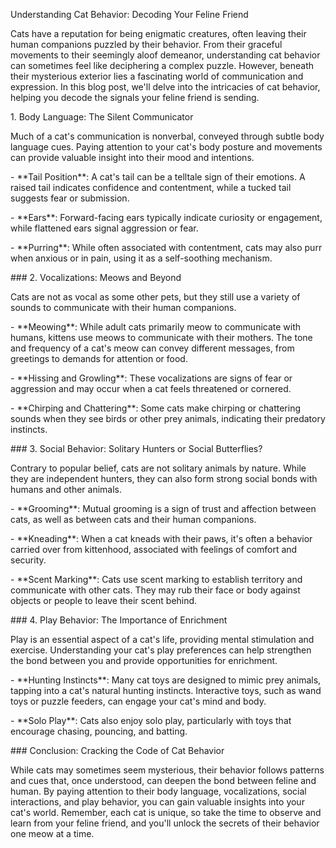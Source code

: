 Understanding Cat Behavior: Decoding Your Feline Friend

Cats have a reputation for being enigmatic creatures, often leaving
their human companions puzzled by their behavior. From their graceful
movements to their seemingly aloof demeanor, understanding cat behavior
can sometimes feel like deciphering a complex puzzle. However, beneath
their mysterious exterior lies a fascinating world of communication and
expression. In this blog post, we\'ll delve into the intricacies of cat
behavior, helping you decode the signals your feline friend is sending.

1\. Body Language: The Silent Communicator

Much of a cat\'s communication is nonverbal, conveyed through subtle
body language cues. Paying attention to your cat\'s body posture and
movements can provide valuable insight into their mood and intentions.

\- \*\*Tail Position\*\*: A cat\'s tail can be a telltale sign of their
emotions. A raised tail indicates confidence and contentment, while a
tucked tail suggests fear or submission.

\- \*\*Ears\*\*: Forward-facing ears typically indicate curiosity or
engagement, while flattened ears signal aggression or fear.

\- \*\*Purring\*\*: While often associated with contentment, cats may
also purr when anxious or in pain, using it as a self-soothing
mechanism.

\### 2. Vocalizations: Meows and Beyond

Cats are not as vocal as some other pets, but they still use a variety
of sounds to communicate with their human companions.

\- \*\*Meowing\*\*: While adult cats primarily meow to communicate with
humans, kittens use meows to communicate with their mothers. The tone
and frequency of a cat\'s meow can convey different messages, from
greetings to demands for attention or food.

\- \*\*Hissing and Growling\*\*: These vocalizations are signs of fear
or aggression and may occur when a cat feels threatened or cornered.

\- \*\*Chirping and Chattering\*\*: Some cats make chirping or
chattering sounds when they see birds or other prey animals, indicating
their predatory instincts.

\### 3. Social Behavior: Solitary Hunters or Social Butterflies?

Contrary to popular belief, cats are not solitary animals by nature.
While they are independent hunters, they can also form strong social
bonds with humans and other animals.

\- \*\*Grooming\*\*: Mutual grooming is a sign of trust and affection
between cats, as well as between cats and their human companions.

\- \*\*Kneading\*\*: When a cat kneads with their paws, it\'s often a
behavior carried over from kittenhood, associated with feelings of
comfort and security.

\- \*\*Scent Marking\*\*: Cats use scent marking to establish territory
and communicate with other cats. They may rub their face or body against
objects or people to leave their scent behind.

\### 4. Play Behavior: The Importance of Enrichment

Play is an essential aspect of a cat\'s life, providing mental
stimulation and exercise. Understanding your cat\'s play preferences can
help strengthen the bond between you and provide opportunities for
enrichment.

\- \*\*Hunting Instincts\*\*: Many cat toys are designed to mimic prey
animals, tapping into a cat\'s natural hunting instincts. Interactive
toys, such as wand toys or puzzle feeders, can engage your cat\'s mind
and body.

\- \*\*Solo Play\*\*: Cats also enjoy solo play, particularly with toys
that encourage chasing, pouncing, and batting.

\### Conclusion: Cracking the Code of Cat Behavior

While cats may sometimes seem mysterious, their behavior follows
patterns and cues that, once understood, can deepen the bond between
feline and human. By paying attention to their body language,
vocalizations, social interactions, and play behavior, you can gain
valuable insights into your cat\'s world. Remember, each cat is unique,
so take the time to observe and learn from your feline friend, and
you\'ll unlock the secrets of their behavior one meow at a time.
